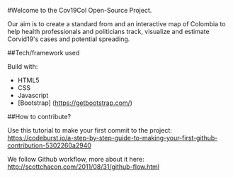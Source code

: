 #Welcome to the Cov19Col Open-Source Project.

Our aim is to create a standard from and an interactive map of Colombia to help health professionals and politicians track, visualize and estimate Corvid19's cases and potential spreading.

##Tech/framework used

Build with:
- HTML5
- CSS
- Javascript
- [Bootstrap] (https://getbootstrap.com/)

##How to contribute?

Use this tutorial to make your first commit to the project:
https://codeburst.io/a-step-by-step-guide-to-making-your-first-github-contribution-5302260a2940

We follow Github workflow, more about it here:
http://scottchacon.com/2011/08/31/github-flow.html
